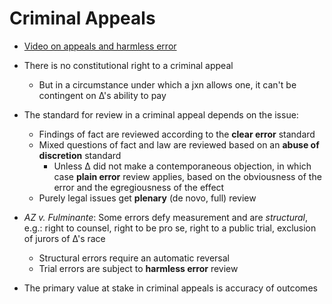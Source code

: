 # Criminal Appeals

* [Video on appeals and harmless error](https://www.youtube.com/watch?v=QYsPbC5DV1Q&list=UUW8X2enjxf9LsaZ_qci90jA "Duties to Disclose and Preserve Evidence - YouTube")

* There is no constitutional right to a criminal appeal
    - But in a circumstance under which a jxn allows one, it can't be contingent on ∆'s ability to pay
* The standard for review in a criminal appeal depends on the issue:
    - Findings of fact are reviewed according to the **clear error** standard
    - Mixed questions of fact and law are reviewed based on an **abuse of discretion** standard
        - Unless ∆ did not make a contemporaneous objection, in which case **plain error** review applies, based on the obviousness of the error and the egregiousness of the effect
    - Purely legal issues get **plenary** (de novo, full) review
* *AZ v. Fulminante*: Some errors defy measurement and are *structural*, e.g.: right to counsel, right to be pro se, right to a public trial, exclusion of jurors of ∆'s race
    * Structural errors require an automatic reversal
    * Trial errors are subject to **harmless error** review 
* The primary value at stake in criminal appeals is accuracy of outcomes